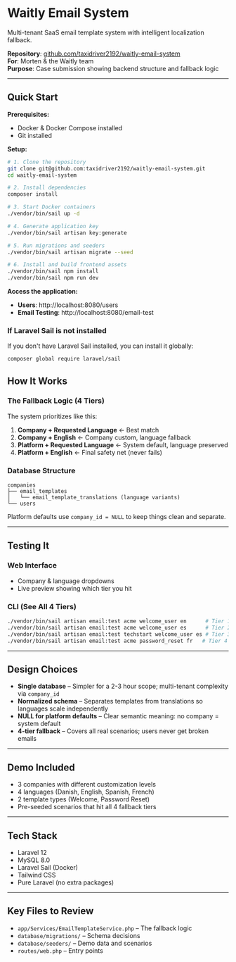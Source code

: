 # Waitly Email System

Multi-tenant SaaS email template system with intelligent localization fallback.

**Repository**: [github.com/taxidriver2192/waitly-email-system](https://github.com/taxidriver2192/waitly-email-system)  
**For**: Morten & the Waitly team  
**Purpose**: Case submission showing backend structure and fallback logic

---

## Quick Start

**Prerequisites:**
- Docker & Docker Compose installed
- Git installed

**Setup:**
```bash
# 1. Clone the repository
git clone git@github.com:taxidriver2192/waitly-email-system.git
cd waitly-email-system

# 2. Install dependencies
composer install

# 3. Start Docker containers
./vendor/bin/sail up -d

# 4. Generate application key
./vendor/bin/sail artisan key:generate

# 5. Run migrations and seeders
./vendor/bin/sail artisan migrate --seed

# 6. Install and build frontend assets
./vendor/bin/sail npm install
./vendor/bin/sail npm run dev
```

**Access the application:**
- **Users**: http://localhost:8080/users
- **Email Testing**: http://localhost:8080/email-test

### If Laravel Sail is not installed

If you don't have Laravel Sail installed, you can install it globally:
```bash
composer global require laravel/sail
```

## How It Works

### The Fallback Logic (4 Tiers)
The system prioritizes like this:

1. **Company + Requested Language** ← Best match
2. **Company + English** ← Company custom, language fallback
3. **Platform + Requested Language** ← System default, language preserved
4. **Platform + English** ← Final safety net (never fails)

### Database Structure
```
companies
├── email_templates
│   └── email_template_translations (language variants)
└── users
```

Platform defaults use `company_id = NULL` to keep things clean and separate.

---

## Testing It

### Web Interface
- Company & language dropdowns
- Live preview showing which tier you hit

### CLI (See All 4 Tiers)
```bash
./vendor/bin/sail artisan email:test acme welcome_user en      # Tier 1
./vendor/bin/sail artisan email:test acme welcome_user es      # Tier 2
./vendor/bin/sail artisan email:test techstart welcome_user es # Tier 3
./vendor/bin/sail artisan email:test acme password_reset fr   # Tier 4
```

---

## Design Choices

- **Single database** – Simpler for a 2-3 hour scope; multi-tenant complexity via `company_id`
- **Normalized schema** – Separates templates from translations so languages scale independently
- **NULL for platform defaults** – Clear semantic meaning: no company = system default
- **4-tier fallback** – Covers all real scenarios; users never get broken emails

---

## Demo Included
- 3 companies with different customization levels
- 4 languages (Danish, English, Spanish, French)
- 2 template types (Welcome, Password Reset)
- Pre-seeded scenarios that hit all 4 fallback tiers

---

## Tech Stack
- Laravel 12
- MySQL 8.0
- Laravel Sail (Docker)
- Tailwind CSS
- Pure Laravel (no extra packages)

---

## Key Files to Review
- `app/Services/EmailTemplateService.php` – The fallback logic
- `database/migrations/` – Schema decisions
- `database/seeders/` – Demo data and scenarios
- `routes/web.php` – Entry points
